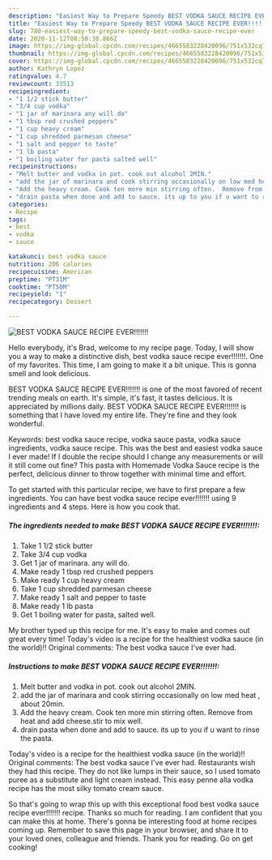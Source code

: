```yaml
---
description: "Easiest Way to Prepare Speedy BEST VODKA SAUCE RECIPE EVER!!!!!!!"
title: "Easiest Way to Prepare Speedy BEST VODKA SAUCE RECIPE EVER!!!!!!!"
slug: 780-easiest-way-to-prepare-speedy-best-vodka-sauce-recipe-ever
date: 2020-11-12T08:50:38.866Z
image: https://img-global.cpcdn.com/recipes/4665583228420096/751x532cq70/best-vodka-sauce-recipe-ever-recipe-main-photo.jpg
thumbnail: https://img-global.cpcdn.com/recipes/4665583228420096/751x532cq70/best-vodka-sauce-recipe-ever-recipe-main-photo.jpg
cover: https://img-global.cpcdn.com/recipes/4665583228420096/751x532cq70/best-vodka-sauce-recipe-ever-recipe-main-photo.jpg
author: Kathryn Lopez
ratingvalue: 4.7
reviewcount: 33513
recipeingredient:
- "1 1/2 stick butter"
- "3/4 cup vodka"
- "1 jar of marinara any will do"
- "1 tbsp red crushed peppers"
- "1 cup heavy cream"
- "1 cup shredded parmesan cheese"
- "1 salt and pepper to taste"
- "1 lb pasta"
- "1 boiling water for pasta salted well"
recipeinstructions:
- "Melt butter and vodka in pot. cook out alcohol 2MIN."
- "add the jar of marinara and cook stirring occasionally on low med heat , about 20min."
- "Add the heavy cream. Cook ten more min stirring often.  Remove from heat and add cheese.stir to mix well."
- "drain pasta when done and add to sauce. its up to you if u want to rinse the pasta."
categories:
- Recipe
tags:
- best
- vodka
- sauce

katakunci: best vodka sauce 
nutrition: 206 calories
recipecuisine: American
preptime: "PT31M"
cooktime: "PT50M"
recipeyield: "1"
recipecategory: Dessert

---
```



![BEST VODKA SAUCE RECIPE EVER!!!!!!!](https://img-global.cpcdn.com/recipes/4665583228420096/751x532cq70/best-vodka-sauce-recipe-ever-recipe-main-photo.jpg)

Hello everybody, it's Brad, welcome to my recipe page. Today, I will show you a way to make a distinctive dish, best vodka sauce recipe ever!!!!!!!. One of my favorites. This time, I am going to make it a bit unique. This is gonna smell and look delicious.

BEST VODKA SAUCE RECIPE EVER!!!!!!! is one of the most favored of recent trending meals on earth. It's simple, it's fast, it tastes delicious. It is appreciated by millions daily. BEST VODKA SAUCE RECIPE EVER!!!!!!! is something that I have loved my entire life. They're fine and they look wonderful.

Keywords: best vodka sauce recipe, vodka sauce pasta, vodka sauce ingredients, vodka sauce recipe. This was the best and easiest vodka sauce I ever made! If I double the recipe should I change any measurements or will it still come out fine? This pasta with Homemade Vodka Sauce recipe is the perfect, delicious dinner to throw together with minimal time and effort.


To get started with this particular recipe, we have to first prepare a few ingredients. You can have best vodka sauce recipe ever!!!!!!! using 9 ingredients and 4 steps. Here is how you cook that.

<!--inarticleads1-->

##### The ingredients needed to make BEST VODKA SAUCE RECIPE EVER!!!!!!!:

1. Take 1 1/2 stick butter
1. Take 3/4 cup vodka
1. Get 1 jar of marinara. any will do.
1. Make ready 1 tbsp red crushed peppers
1. Make ready 1 cup heavy cream
1. Take 1 cup shredded parmesan cheese
1. Make ready 1 salt and pepper to taste
1. Make ready 1 lb pasta
1. Get 1 boiling water for pasta, salted well.


My brother typed up this recipe for me. It&#39;s easy to make and comes out great every time! Today&#39;s video is a recipe for the healthiest vodka sauce (in the world)!! Original comments: The best vodka sauce I&#39;ve ever had. 

<!--inarticleads2-->

##### Instructions to make BEST VODKA SAUCE RECIPE EVER!!!!!!!:

1. Melt butter and vodka in pot. cook out alcohol 2MIN.
1. add the jar of marinara and cook stirring occasionally on low med heat , about 20min.
1. Add the heavy cream. Cook ten more min stirring often.  Remove from heat and add cheese.stir to mix well.
1. drain pasta when done and add to sauce. its up to you if u want to rinse the pasta.


Today&#39;s video is a recipe for the healthiest vodka sauce (in the world)!! Original comments: The best vodka sauce I&#39;ve ever had. Restaurants wish they had this recipe. They do not like lumps in their sauce, so I used tomato puree as a substitute and light cream instead. This easy penne alla vodka recipe has the most silky tomato cream sauce. 

So that's going to wrap this up with this exceptional food best vodka sauce recipe ever!!!!!!! recipe. Thanks so much for reading. I am confident that you can make this at home. There's gonna be interesting food at home recipes coming up. Remember to save this page in your browser, and share it to your loved ones, colleague and friends. Thank you for reading. Go on get cooking!

